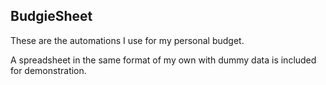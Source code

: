 ## BudgieSheet

These are the automations I use for my personal budget.

A spreadsheet in the same format of my own with dummy data is included for demonstration.
